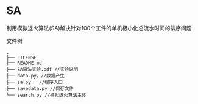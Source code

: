 # SA
利用模拟退火算法(SA)解决针对100个工件的单机极小化总流水时间的排序问题

文件树

```
.
├── LICENSE
├── README.md
├── SA算法实验.pdf //实验说明
├── data.py。//数据产生
├── sa.py   //程序入口
├── savedata.py //保存文件
└── search.py //模拟退火算法主体
```
